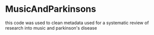 # MusicAndParkinsons
 this code was used to clean metadata used for a systematic review of research into music and parkinson's disease
